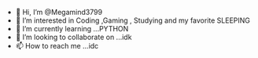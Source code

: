 - 👋 Hi, I’m @Megamind3799
- 👀 I’m interested in Coding ,Gaming , Studying and my favorite SLEEPING
- 🌱 I’m currently learning ...PYTHON
- 💞️ I’m looking to collaborate on ...idk
- 📫 How to reach me ...idc

<!---
Megamind3799/Megamind3799 is a ✨ special ✨ repository because its `README.md` (this file) appears on your GitHub profile.
You can click the Preview link to take a look at your changes.
--->
